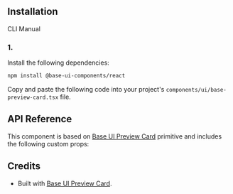 ## Installation

CLI
Manual

### 1.

Install the following dependencies:

```bash
npm install @base-ui-components/react
```

Copy and paste the following code into your project's `components/ui/base-preview-card.tsx` file.

## API Reference

This component is based on [Base UI Preview Card](https://base-ui.com/react/components/preview-card) primitive and includes the following custom props:

## Credits

- Built with [Base UI Preview Card](https://base-ui.com/react/components/preview-card).
